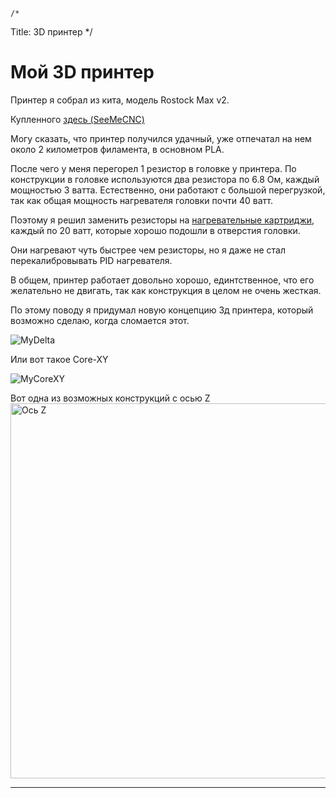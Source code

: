 	/*
Title: 3D принтер
*/

Мой 3D принтер
==============

Принтер я собрал из кита, модель Rostock Max v2.

Купленного [здесь (SeeMeCNC)](http://www.seemecnc.com/collections/3d-printers/products/rostock-max-complete-kit)

Могу сказать, что принтер получился удачный, уже отпечатал на нем около 2 километров
филамента, в основном PLA.

После чего у меня перегорел 1 резистор в головке у принтера.
По конструкции в головке используются два резистора по 6.8 Ом, каждый мощностью
3 ватта. Естественно, они работают с большой перегрузкой, так как общая
мощность нагревателя головки почти 40 ватт.

Поэтому я решил заменить резисторы на [нагревательные картриджи](http://www.ebay.com/itm/400975644308),
каждый по 20 ватт, которые хорошо подошли в отверстия головки.

Они нагревают чуть быстрее чем резисторы, но я даже не стал перекалибровывать PID 
нагревателя.

В общем, принтер работает довольно хорошо, единтственное, что его желательно не двигать, так как конструкция в целом не очень жесткая.

По этому поводу я придумал новую концепцию 3д принтера, который возможно сделаю,
когда сломается этот.

![MyDelta](http://ic.pics.livejournal.com/maholet/24765393/26488/26488_600.png)

Или вот такое Core-XY

![MyCoreXY](http://ic.pics.livejournal.com/maholet/24765393/26846/26846_600.png)

Вот одна из возможных конструкций с осью Z
<img src="http://i.imgur.com/ybx5KQY.png" alt="Ось Z" width="600"/>

- - -



